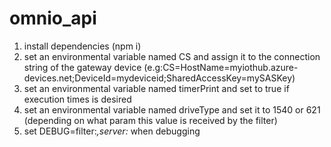 # omnio_api

1. install dependencies (npm i)
2. set an environmental variable named CS and assign it to the connection string of the gateway device 
(e.g:CS=HostName=myiothub.azure-devices.net;DeviceId=mydeviceid;SharedAccessKey=mySASKey)
3. set an environmental variable named timerPrint and set to true if execution times is desired
4. set an environmental variable named driveType and set it to 1540 or 621 (depending on what param this value is received by the filter)
5. set DEBUG=filter:*,server:* when debugging 